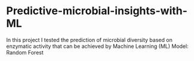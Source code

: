 # Predictive-microbial-insights-with-ML

In this project I tested the prediction of microbial diversity based on enzymatic activity that can be achieved by Machine Learning (ML)
Model: Random Forest
